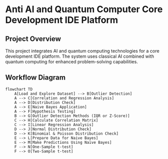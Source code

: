 # Anti AI and Quantum Computer Core Development IDE Platform

## Project Overview

This project integrates AI and quantum computing technologies for a core development IDE platform. The system uses classical AI combined with quantum computing for enhanced problem-solving capabilities.

## Workflow Diagram

```mermaid
flowchart TD
    A[Load and Explore Dataset] --> B[Outlier Detection]
    A --> C[Correlation and Regression Analysis]
    A --> D[Distribution Check]
    A --> E[Naive Bayes Application]
    A --> F[Hypothesis Testing]
    B --> G[Outlier Detection Methods (IQR or Z-Score)]
    C --> H[Calculate Correlation Matrix]
    C --> I[Linear Regression Analysis]
    D --> J[Normal Distribution Check]
    D --> K[Binomial & Poisson Distribution Check]
    E --> L[Prepare Data for Naive Bayes]
    E --> M[Make Predictions Using Naive Bayes]
    F --> N[One-Sample t-test]
    F --> O[Two-Sample t-test]
